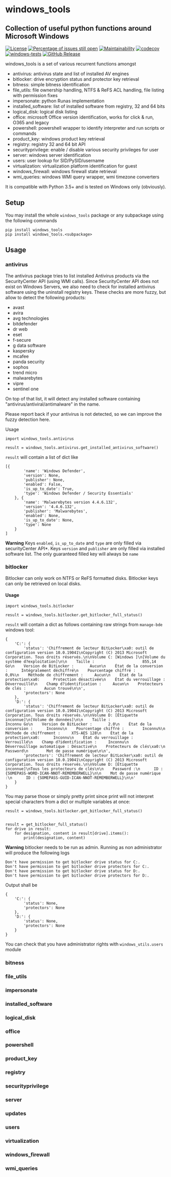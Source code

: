 # windows_tools
## Collection of useful python functions around Microsoft Windows

[![License](https://img.shields.io/badge/License-BSD%203--Clause-blue.svg)](https://opensource.org/licenses/BSD-3-Clause)
[![Percentage of issues still open](http://isitmaintained.com/badge/open/netinvent/windows_tools.svg)](http://isitmaintained.com/project/netinvent/ofunctions "Percentage of issues still open")
[![Maintainability](https://api.codeclimate.com/v1/badges/0d9732260019ec390649/maintainability)](https://codeclimate.com/github/netinvent/windows_tools/maintainability)
[![codecov](https://codecov.io/gh/netinvent/windows_tools/branch/master/graph/badge.svg?token=6Z03XTQU8G)](https://codecov.io/gh/netinvent/windows_tools)
[![windows-tests](https://github.com/netinvent/windows_tools/actions/workflows/windows.yaml/badge.svg)](https://github.com/netinvent/windows_tools/actions/workflows/windows.yaml)
[![GitHub Release](https://img.shields.io/github/release/netinvent/windows_tools.svg?label=Latest)](https://github.com/netinvent/windows_tools/releases/latest)


windows_tools is a set of various recurrent functions amongst

- antivirus: antivirus state and list of installed AV engines
- bitlocker: drive encryption status and protector key retrieval
- bitness: simple bitness identification
- file_utils: file ownership handling, NTFS & ReFS ACL handling, file listing with permission fixes
- impersonate: python Runas implementation
- installed_software: list of installed software from registry, 32 and 64 bits
- logical_disk: logical disk listing
- office: microsoft Office version identification, works for click & run, O365 and legacy
- powershell: powershell wrapper to identify interpreter and run scripts or commands
- product_key: windows product key retrieval
- registry: registry 32 and 64 bit API
- securityprivilege: enable / disable various security privileges for user
- server: windows server identification
- users: user lookup for SID/PySID/username
- virtualization: virtualization platform identification for guest
- windows_firewall: windows firewall state retrieval
- wmi_queries: windows WMI query wrapper, wmi timezone converters

It is compatible with Python 3.5+ and is tested on Windows only (obviously).

## Setup

You may install the whole `windows_tools` package or any subpackage using the following commands
```
pip install windows_tools
pip install windows_tools.<subpackage>

```

## Usage

### antivirus

The antivirus package tries to list installed Antivirus products via the SecurityCenter API (using WMI calls).
Since SecurityCenter API does not exist on Windows Servers, we also need to check for installed antivirus software using the uninstall registry keys.
These checks are more fuzzy, but allow to detect the following products:

- avast
- avira
- avg technologies
- bitdefender
- dr web
- eset
- f-secure
- g data software
- kaspersky
- mcafee
- panda security
- sophos
- trend micro
- malwarebytes
- vipre
- sentinel one

On top of that list, it will detect any installed software containing "antivirus/antiviral/antimalware" in the name.

Please report back if your antivirus is not detected, so we can improve the fuzzy detection here.

Usage
```
import windows_tools.antivirus

result = windows_tools.antivirus.get_installed_antivirus_software()
```

`result` will contain a list of dict like

```
[{
        'name': 'Windows Defender',
        'version': None,
        'publisher': None,
        'enabled': False,
        'is_up_to_date': True,
        'type': 'Windows Defender / Security Essentials'
    }, {
        'name': 'Malwarebytes version 4.4.6.132',
        'version': '4.4.6.132',
        'publisher': 'Malwarebytes',
        'enabled': None,
        'is_up_to_date': None,
        'type': None
    }
]
```

**Warning**
Keys `enabled`, `is_up_to_date` and `type` are only filled via securityCenter API*.
Keys `version` and `publisher` are only filled via installed software list.
The only guaranteed filled key will always be `name`

### bitlocker

Bitlocker can only work on NTFS or ReFS formatted disks.
Bitlocker keys can only be retrieved on local disks.

#### Usage

```
import windows_tools.bitlocker

result = windows_tools.bitlocker.get_bitlocker_full_status()
```

`result` will contain a dict as follows containing raw strings from `manage-bde` windows tool:

```
{
	'C:': {
		'status': 'Chiffrement de lecteur BitLocker\xa0: outil de configuration version 10.0.19041\nCopyright (C) 2013 Microsoft Corporation. Tous droits réservés.\n\nVolume C: [Windows ]\n[Volume du système d?exploitation]\n\n    Taille :                     855,14 Go\n    Version de BitLocker :       Aucun\n    État de la conversion :      Intégralement déchiffré\n    Pourcentage chiffré :        0,0%\n    Méthode de chiffrement :     Aucun\n    État de la protection\xa0:      Protection désactivée\n    État du verrouillage :       Déverrouillé\n    Champ d?identification :     Aucun\n    Protecteurs de clés :        Aucun trouvé\n\n', 
		'protectors': None
	},
	'D:': {
		'status': 'Chiffrement de lecteur BitLocker\xa0: outil de configuration version 10.0.19041\nCopyright (C) 2013 Microsoft Corporation. Tous droits réservés.\n\nVolume D: [Étiquette inconnue]\n[Volume de données]\n\n    Taille :                     Inconnu Go\n    Version de BitLocker :       2.0\n    État de la conversion :      Inconnu\n    Pourcentage chiffré :        Inconnu%\n    Méthode de chiffrement :     XTS-AES 128\n    État de la protection\xa0:      Inconnu\n    État du verrouillage :       Verrouillé\n    Champ d?identification :     Inconnu\n    Déverrouillage automatique : Désactivé\n    Protecteurs de clés\xa0:\n        Password\n        Mot de passe numérique\n\n',
		'protectors': 'Chiffrement de lecteur BitLocker\xa0: outil de configuration version 10.0.19041\nCopyright (C) 2013 Microsoft Corporation. Tous droits réservés.\n\nVolume D: [Étiquette inconnue]\nTous les protecteurs de clés\n\n    Password :\n      ID : {SOMEPASS-WORD-ICAN-NNOT-REMEMBERWELL}\n\n    Mot de passe numérique :\n      ID : {SOMEPASS-GUID-ICAN-NNOT-REMEMBERWELL}\n\n'
	}
}
```

You may parse those or simply pretty print since print will not interpret special characters from a dict or multiple variables at once:

```
result = windows_tools.bitlocker.get_bitlocker_full_status()


result = get_bitlocker_full_status()
for drive in result:
    for designation, content in result[drive].items():
        print(designation, content)

```

**Warning** bitlocker needs to be run as admin.
Running as non administrator will produce the following logs

```
Don't have permission to get bitlocker drive status for C:.
Don't have permission to get bitlocker drive protectors for C:.
Don't have permission to get bitlocker drive status for D:.
Don't have permission to get bitlocker drive protectors for D:.
```

Output shall be
```
{
    'C:': {
        'status': None,
        'protectors': None
    },
    'D:': {
        'status': None,
        'protectors': None
    }
}
```

You can check that you have administrator rights with `windows_utils.users` module


### bitness

### file_utils

### impersonate

### installed_software

### logical_disk

### office

### powershell

### product_key

### registry

### securityprivilege

### server

### updates

### users

### virtualization

### windows_firewall

### wmi_queries